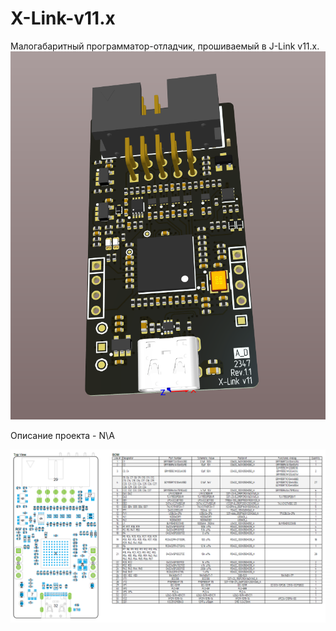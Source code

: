 ﻿# X-Link-v11.x

Малогабаритный программатор-отладчик, прошиваемый в J-Link v11.x.<br>
![PCB](Info/3d.png)

Описание проекта - N\A<br>

![Assembly](Info/asm.png)
